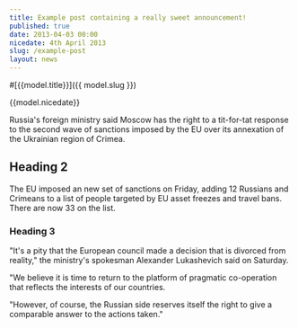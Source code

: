 ```yaml
---
title: Example post containing a really sweet announcement!
published: true
date: 2013-04-03 00:00
nicedate: 4th April 2013
slug: /example-post
layout: news
---
```

#[{{model.title}}]({{ model.slug }})

<span class="news-post__date">{{model.nicedate}}</span>

Russia's foreign ministry said Moscow has the right to a tit-for-tat response to the second wave of sanctions imposed by the EU over its annexation of the Ukrainian region of Crimea.

## Heading 2

The EU imposed an new set of sanctions on Friday, adding 12 Russians and Crimeans to a list of people targeted by EU asset freezes and travel bans. There are now 33 on the list.

### Heading 3

"It's a pity that the European council made a decision that is divorced from reality," the ministry's spokesman Alexander Lukashevich said on Saturday.

"We believe it is time to return to the platform of pragmatic co-operation that reflects the interests of our countries.

"However, of course, the Russian side reserves itself the right to give a comparable answer to the actions taken."
